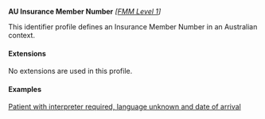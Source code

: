 **AU Insurance Member Number**  *[[FMM Level 1](guidance.html)]*

This identifier profile defines an Insurance Member Number in an Australian context.


#### Extensions

No extensions are used in this profile.


#### Examples

[Patient with interpreter required, language unknown and date of arrival](Patient-example7.html)